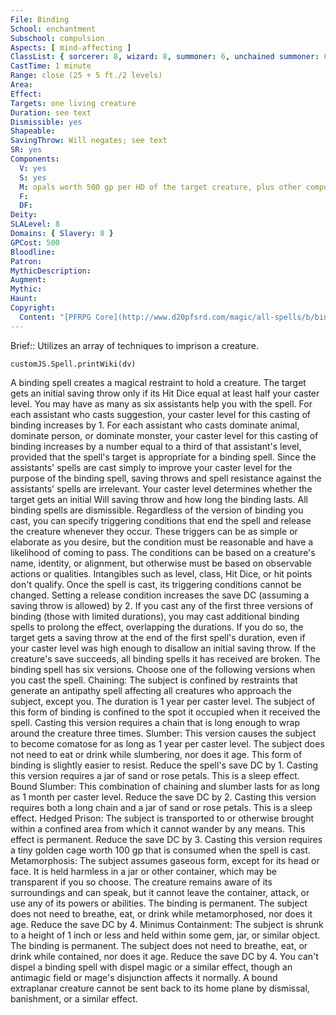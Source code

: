 ```yaml
---
File: Binding
School: enchantment
Subschool: compulsion
Aspects: [ mind-affecting ]
ClassList: { sorcerer: 8, wizard: 8, summoner: 6, unchained summoner: 6, psychic: 8 }
CastTime: 1 minute
Range: close (25 + 5 ft./2 levels)
Area: 
Effect: 
Targets: one living creature
Duration: see text
Dismissible: yes
Shapeable: 
SavingThrow: Will negates; see text
SR: yes
Components:
  V: yes
  S: yes
  M: opals worth 500 gp per HD of the target creature, plus other components as specified below
  F: 
  DF: 
Deity: 
SLALevel: 8
Domains: { Slavery: 8 }
GPCost: 500
Bloodline: 
Patron: 
MythicDescription: 
Augment: 
Mythic: 
Haunt: 
Copyright:
  Content: "[PFRPG Core](http://www.d20pfsrd.com/magic/all-spells/b/binding)"
---
```

Brief:: Utilizes an array of techniques to imprison a creature.

```dataviewjs
customJS.Spell.printWiki(dv)
```

A binding spell creates a magical restraint to hold a creature. The target gets an initial saving throw only if its Hit Dice equal at least half your caster level. You may have as many as six assistants help you with the spell. For each assistant who casts suggestion, your caster level for this casting of binding increases by 1. For each assistant who casts dominate animal, dominate person, or dominate monster, your caster level for this casting of binding increases by a number equal to a third of that assistant's level, provided that the spell's target is appropriate for a binding spell. Since the assistants' spells are cast simply to improve your caster level for the purpose of the binding spell, saving throws and spell resistance against the assistants' spells are irrelevant. Your caster level determines whether the target gets an initial Will saving throw and how long the binding lasts. All binding spells are dismissible. Regardless of the version of binding you cast, you can specify triggering conditions that end the spell and release the creature whenever they occur. These triggers can be as simple or elaborate as you desire, but the condition must be reasonable and have a likelihood of coming to pass. The conditions can be based on a creature's name, identity, or alignment, but otherwise must be based on observable actions or qualities. Intangibles such as level, class, Hit Dice, or hit points don't qualify. Once the spell is cast, its triggering conditions cannot be changed. Setting a release condition increases the save DC (assuming a saving throw is allowed) by 2. If you cast any of the first three versions of binding (those with limited durations), you may cast additional binding spells to prolong the effect, overlapping the durations. If you do so, the target gets a saving throw at the end of the first spell's duration, even if your caster level was high enough to disallow an initial saving throw. If the creature's save succeeds, all binding spells it has received are broken. The binding spell has six versions. Choose one of the following versions when you cast the spell. Chaining: The subject is confined by restraints that generate an antipathy spell affecting all creatures who approach the subject, except you. The duration is 1 year per caster level. The subject of this form of binding is confined to the spot it occupied when it received the spell. Casting this version requires a chain that is long enough to wrap around the creature three times. Slumber: This version causes the subject to become comatose for as long as 1 year per caster level. The subject does not need to eat or drink while slumbering, nor does it age. This form of binding is slightly easier to resist. Reduce the spell's save DC by 1. Casting this version requires a jar of sand or rose petals. This is a sleep effect. Bound Slumber: This combination of chaining and slumber lasts for as long as 1 month per caster level. Reduce the save DC by 2. Casting this version requires both a long chain and a jar of sand or rose petals. This is a sleep effect. Hedged Prison: The subject is transported to or otherwise brought within a confined area from which it cannot wander by any means. This effect is permanent. Reduce the save DC by 3. Casting this version requires a tiny golden cage worth 100 gp that is consumed when the spell is cast. Metamorphosis: The subject assumes gaseous form, except for its head or face. It is held harmless in a jar or other container, which may be transparent if you so choose. The creature remains aware of its surroundings and can speak, but it cannot leave the container, attack, or use any of its powers or abilities. The binding is permanent. The subject does not need to breathe, eat, or drink while metamorphosed, nor does it age. Reduce the save DC by 4. Minimus Containment: The subject is shrunk to a height of 1 inch or less and held within some gem, jar, or similar object. The binding is permanent. The subject does not need to breathe, eat, or drink while contained, nor does it age. Reduce the save DC by 4. You can't dispel a binding spell with dispel magic or a similar effect, though an antimagic field or mage's disjunction affects it normally. A bound extraplanar creature cannot be sent back to its home plane by dismissal, banishment, or a similar effect.
